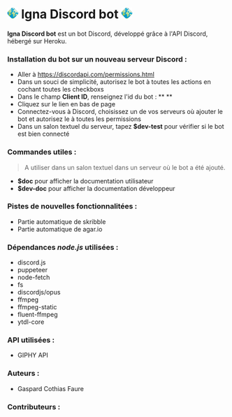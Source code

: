 # <img src="https://github.com/GaspardCothiasFaure/lgna-db/blob/master/lgna-db-logo.png" alt="drawing" width="25"/> lgna Discord bot <img src="https://github.com/GaspardCothiasFaure/lgna-db/blob/master/lgna-db-logo.png" alt="drawing" width="25"/>

**lgna Discord bot** est un bot Discord, développé grâce à l'API Discord, hébergé sur Heroku.

### Installation du bot sur un nouveau serveur Discord :
- Aller à https://discordapi.com/permissions.html
- Dans un souci de simplicité, autorisez le bot à toutes les actions en cochant toutes les checkboxs
- Dans le champ **Client ID**, renseignez l'id du bot : ** **
- Cliquez sur le lien en bas de page
- Connectez-vous à Discord, choisissez un de vos serveurs où ajouter le bot et autorisez le à toutes les permissions
- Dans un salon textuel du serveur, tapez **$dev-test** pour vérifier si le bot est bien connecté

### Commandes utiles :
>A utiliser dans un salon textuel dans un serveur où le bot a été ajouté.

- **$doc** pour afficher la documentation utilisateur
- **$dev-doc** pour afficher la documentation développeur

### Pistes de nouvelles fonctionnalitées :
- Partie automatique de skribble
- Partie automatique de agar.io

### Dépendances *node.js* utilisées :
- discord.js
- puppeteer
- node-fetch
- fs
- discordjs/opus
- ffmpeg
- ffmpeg-static
- fluent-ffmpeg
- ytdl-core

### API utilisées :

- GIPHY API

### Auteurs :

- Gaspard Cothias Faure

### Contributeurs :
